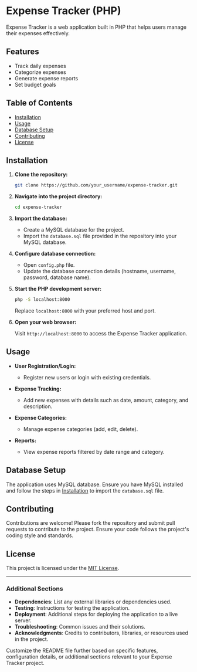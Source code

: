 

# Expense Tracker (PHP)

Expense Tracker is a web application built in PHP that helps users manage their expenses effectively.

## Features

- Track daily expenses
- Categorize expenses
- Generate expense reports
- Set budget goals

## Table of Contents
- [Installation](#installation)
- [Usage](#usage)
- [Database Setup](#database-setup)
- [Contributing](#contributing)
- [License](#license)

## Installation

1. **Clone the repository:**

   ```bash
   git clone https://github.com/your_username/expense-tracker.git
   ```

2. **Navigate into the project directory:**

   ```bash
   cd expense-tracker
   ```

3. **Import the database:**

   - Create a MySQL database for the project.
   - Import the `database.sql` file provided in the repository into your MySQL database.

4. **Configure database connection:**

   - Open `config.php` file.
   - Update the database connection details (hostname, username, password, database name).

5. **Start the PHP development server:**

   ```bash
   php -S localhost:8000
   ```

   Replace `localhost:8000` with your preferred host and port.

6. **Open your web browser:**

   Visit `http://localhost:8000` to access the Expense Tracker application.

## Usage

- **User Registration/Login:**
  - Register new users or login with existing credentials.

- **Expense Tracking:**
  - Add new expenses with details such as date, amount, category, and description.

- **Expense Categories:**
  - Manage expense categories (add, edit, delete).

- **Reports:**
  - View expense reports filtered by date range and category.

## Database Setup

The application uses MySQL database. Ensure you have MySQL installed and follow the steps in [Installation](#installation) to import the `database.sql` file.

## Contributing

Contributions are welcome! Please fork the repository and submit pull requests to contribute to the project. Ensure your code follows the project's coding style and standards.

## License

This project is licensed under the [MIT License](LICENSE).

---

### Additional Sections

- **Dependencies**: List any external libraries or dependencies used.
- **Testing**: Instructions for testing the application.
- **Deployment**: Additional steps for deploying the application to a live server.
- **Troubleshooting**: Common issues and their solutions.
- **Acknowledgments**: Credits to contributors, libraries, or resources used in the project.

Customize the README file further based on specific features, configuration details, or additional sections relevant to your Expense Tracker project.
